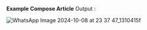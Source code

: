 **Example Compose Article**
Output :

![WhatsApp Image 2024-10-08 at 23 37 47_1310415f](https://github.com/user-attachments/assets/0de0f684-357e-4ec3-a7bc-7e8604fa4b25)
